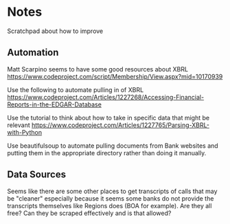 # Notes
Scratchpad about how to improve

## Automation
Matt Scarpino seems to have some good resources about XBRL
https://www.codeproject.com/script/Membership/View.aspx?mid=10170939

Use the following to automate pulling in of XBRL https://www.codeproject.com/Articles/1227268/Accessing-Financial-Reports-in-the-EDGAR-Database

Use the tutorial to think about how to take in specific data that might be relevant
https://www.codeproject.com/Articles/1227765/Parsing-XBRL-with-Python

Use beautifulsoup to automate pulling documents from Bank websites and putting them in the appropriate directory rather than doing it manually.

## Data Sources
Seems like there are some other places to get transcripts of calls that may be "cleaner" especially because it seems some banks do not provide the transcripts themselves like Regions does (BOA for example). Are they all free? Can they be scraped effectively and is that allowed?